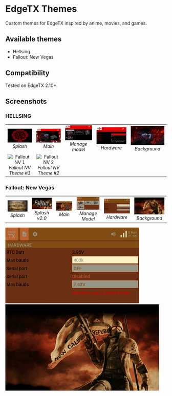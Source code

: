 # EdgeTX Themes

Custom themes for EdgeTX inspired by anime, movies, and games.

## Available themes
- Hellsing
- Fallout: New Vegas

## Compatibility
Tested on EdgeTX 2.10+.

## Screenshots

### HELLSING
<table>
  <tr>
    <td align="center">
      <img src="img/hellsing/preview_splash.png" alt="Splash" width="250"><br>
      <em>Splash</em>
    </td>
    <td align="center">
      <img src="img/hellsing/main.png" alt="Main" width="250"><br>
      <em>Main</em>
    </td>
    <td align="center">
      <img src="img/hellsing/manage_model.png" alt="Manage Model" width="250"><br>
      <em>Manage model</em>
    </td>
    <td align="center">
      <img src="img/hellsing/hardware.png" alt="Hardware" width="250"><br>
      <em>Hardware</em>
    </td>
    <td align="center">
      <img src="img/hellsing/background.png" alt="Background" width="250"><br>
      <em>Background</em>
    </td>
  </tr>
  <tr>
    <td align="center">
      <img src="themes/fallout-nv/preview1.png" alt="Fallout NV 1" width="250"><br>
      <em>Fallout NV Theme #1</em>
    </td>
    <td align="center">
      <img src="themes/fallout-nv/preview2.png" alt="Fallout NV 2" width="250"><br>
      <em>Fallout NV Theme #2</em>
    </td>
  </tr>
</table>

### Fallout: New Vegas

<table>
<tr>
    <td align="center">
      <img src="img/fallout_nv/preview_splash.png" alt="Splash" width="250"><br>
      <em>Splash</em>
    </td>
    <td align="center">
      <img src="img/fallout_nv/preview_splash_2.png" alt="Splash v2.0" width="250"><br>
      <em>Splash v2.0</em>
    </td>
	<td align="center">
      <img src="img/fallout_nv/main.png" alt="Main" width="250"><br>
      <em>Main</em>
    </td>
	<td align="center">
      <img src="img/fallout_nv/manage_model.png" alt="Manage Model" width="250"><br>
      <em>Manage Model</em>
    </td>
	<td align="center">
      <img src="img/fallout_nv/hardware.png" alt="Hardware" width="250"><br>
      <em>Hardware</em>
    </td>
	<td align="center">
      <img src="img/fallout_nv/background.png" alt="Background" width="250"><br>
      <em>Background</em>
    </td>
  </tr>
</table>



![Hardware](img/fallout_nv/hardware.png)
![Background](img/fallout_nv/background.png)